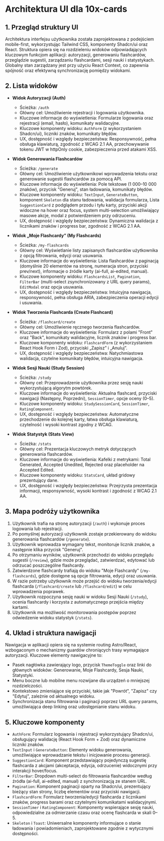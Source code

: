 # Architektura UI dla 10x-cards

## 1. Przegląd struktury UI

Architektura interfejsu użytkownika została zaprojektowana z podejściem mobile-first, wykorzystując Tailwind CSS, komponenty Shadcn/ui oraz React. Struktura opiera się na rozdzieleniu widoków odpowiadających kluczowym funkcjom aplikacji: autoryzacji, generowaniu flashcardów, przeglądzie sugestii, zarządzaniu flashcardami, sesji nauki i statystykach. Globalny stan zarządzany jest przy użyciu React Context, co zapewnia spójność oraz efektywną synchronizację pomiędzy widokami.

## 2. Lista widoków

- **Widok Autoryzacji (Auth)**
  - Ścieżka: `/auth`
  - Główny cel: Umożliwienie rejestracji i logowania użytkownika.
  - Kluczowe informacje do wyświetlenia: Formularze logowania oraz rejestracji (email, hasło), komunikaty walidacyjne.
  - Kluczowe komponenty widoku: `AuthForm` (z wykorzystaniem Shadcn/ui), liczniki znaków, komunikaty błędów.
  - UX, dostępność i względy bezpieczeństwa: Responsywność, pełna obsługa klawiaturą, zgodność z WCAG 2.1 AA, przechowywanie tokenu JWT w httpOnly cookie, zabezpieczenia przed atakami XSS.

- **Widok Generowania Flashcardów**
  - Ścieżka: `/generate`
  - Główny cel: Umożliwienie użytkownikowi wprowadzenia tekstu oraz generowanie sugestii flashcardów za pomocą API.
  - Kluczowe informacje do wyświetlenia: Pole tekstowe (1 000–10 000 znaków), przycisk "Generuj", stan ładowania, komunikaty błędów.
  - Kluczowe komponenty widoku: `TextInput`, `GenerateButton`, komponent `Skeleton` dla stanu ładowania, walidacja formularza, Lista `SuggestionCard` z podglądem przodu i tyłu karty, przyciski akcji widoczne na hover oraz focus, system multi-selection umożliwiający masowe akcje, modal z potwierdzeniem przy odrzuceniu.
  - UX, dostępność i względy bezpieczeństwa: Dynamiczna walidacja z licznikami znaków i progress bar, zgodność z WCAG 2.1 AA.

- **Widok „Moje Flashcardy” (My Flashcards)**
  - Ścieżka: `/my-flashcards`
  - Główny cel: Wyświetlanie listy zapisanych flashcardów użytkownika z opcją filtrowania, edycji oraz usuwania.
  - Kluczowe informacje do wyświetlenia: Lista flashcardów z paginacją (domyślnie 20 elementów na stronę, numeracja stron, przyciski prev/next), informacje o źródle karty (ai-full, ai-edited, manual).
  - Kluczowe komponenty widoku: `FlashcardsList`, `Pagination`, `FilterBar` (multi-select zsynchronizowany z URL query params), `EditModal` oraz opcja usuwania.
  - UX, dostępność i względy bezpieczeństwa: Intuicyjna nawigacja, responsywność, pełna obsługa ARIA, zabezpieczenia operacji edycji i usuwania.

- **Widok Tworzenia Flashcarda (Create Flashcard)**
  - Ścieżka: `/flashcard/create`
  - Główny cel: Umożliwienie ręcznego tworzenia flashcardów.
  - Kluczowe informacje do wyświetlenia: Formularz z polami "Front" oraz "Back", komunikaty walidacyjne, licznik znaków i progress bar.
  - Kluczowe komponenty widoku: `FlashcardForm` (z wykorzystaniem React Hook Form i Zod), przyciski „Zapisz” i „Anuluj”.
  - UX, dostępność i względy bezpieczeństwa: Natychmiastowa walidacja, czytelne komunikaty błędów, intuicyjna nawigacja.

- **Widok Sesji Nauki (Study Session)**
  - Ścieżka: `/study`
  - Główny cel: Przeprowadzenie użytkownika przez sesję nauki wykorzystującą algorytm powtórek.
  - Kluczowe informacje do wyświetlenia: Aktualna flashcard, przyciski nawigacji (Następny, Poprzedni), `SessionTimer`, opcje oceny (0–5).
  - Kluczowe komponenty widoku: `StudySessionCard`, `SessionTimer`, `RatingComponent`.
  - UX, dostępność i względy bezpieczeństwa: Automatyczne przechodzenie do kolejnej karty, łatwa obsługa klawiaturą, czytelność i wysoki kontrast zgodny z WCAG.

- **Widok Statystyk (Stats View)**
  - Ścieżka: `/stats`
  - Główny cel: Prezentacja kluczowych metryk dotyczących generowania flashcardów.
  - Kluczowe informacje do wyświetlenia: Kafelki z metrykami: Total Generated, Accepted Unedited, Rejected oraz placeholder na Accepted Edited.
  - Kluczowe komponenty widoku: `StatsCard`, układ gridowy prezentujący dane.
  - UX, dostępność i względy bezpieczeństwa: Przejrzysta prezentacja informacji, responsywność, wysoki kontrast i zgodność z WCAG 2.1 AA.

## 3. Mapa podróży użytkownika

1. Użytkownik trafia na stronę autoryzacji (`/auth`) i wykonuje proces logowania lub rejestracji.
2. Po pomyślnej autoryzacji użytkownik zostaje przekierowany do widoku generowania flashcardów (`/generate`).
3. Użytkownik wprowadza wymagany tekst, monitoruje licznik znaków, a następnie klika przycisk "Generuj".
4. Po otrzymaniu wyników, użytkownik przechodzi do widoku przeglądu sugestii (`/review`), gdzie może przeglądać, zatwierdzać, edytować lub odrzucać poszczególne flashcardy.
5. Zatwierdzone flashcardy trafiają do widoku "Moje Flashcardy" (`/my-flashcards`), gdzie dostępne są opcje filtrowania, edycji oraz usuwania.
6. W razie potrzeby użytkownik może przejść do widoku tworzenia/edycji flashcarda (`/flashcard/create` lub `/flashcard/edit`) w celu wprowadzenia poprawek.
7. Użytkownik rozpoczyna sesję nauki w widoku Sesji Nauki (`/study`), ocenia flashcardy i korzysta z automatycznego przejścia między kartami.
8. Użytkownik ma możliwość monitorowania postępów poprzez odwiedzenie widoku statystyk (`/stats`).

## 4. Układ i struktura nawigacji

Nawigacja w aplikacji opiera się na systemie routing Astro/React, wzbogaconym o mechanizmy guardów chroniących trasy wymagające autoryzacji. Kluczowe elementy nawigacyjne to:

- Pasek nagłówka zawierający logo, przycisk `ThemeToggle` oraz linki do głównych widoków: Generowanie, Moje Flashcardy, Sesja Nauki, Statystyki.
- Menu boczne lub mobilne menu rozwijane dla urządzeń o mniejszej rozdzielczości.
- Kontekstowo zmieniające się przyciski, takie jak "Powrót", "Zapisz" czy "Edytuj", zależnie od aktualnego widoku.
- Synchronizacja stanu filtrowania i paginacji poprzez URL query params, umożliwiająca deep linking oraz udostępnianie stanu widoku.

## 5. Kluczowe komponenty

- `AuthForm`: Formularz logowania i rejestracji wykorzystujący Shadcn/ui, obsługujący walidację (React Hook Form + Zod) oraz dynamiczne liczniki znaków.
- `TextInput` i `GenerateButton`: Elementy widoku generowania, umożliwiające wprowadzanie tekstu i inicjowanie procesu generacji.
- `SuggestionCard`: Komponent przedstawiający pojedynczą sugestię flashcarda z akcjami (akceptacja, edycja, odrzucenie) widocznymi przy interakcji hover/focus.
- `FilterBar`: Dropdown multi-select do filtrowania flashcardów według źródła (ai-full, ai-edited, manual) z synchronizacją ze stanem URL.
- `Pagination`: Komponent paginacji oparty na Shadcn/ui, prezentujący bieżący stan strony, liczbę elementów oraz przyciski nawigacji.
- `FlashcardForm`: Formularz tworzenia/edycji flashcarda z licznikami znaków, progress barami oraz czytelnymi komunikatami walidacyjnymi.
- `SessionTimer` i `RatingComponent`: Komponenty wspierające sesję nauki, odpowiedzialne za odmierzanie czasu oraz ocenę flashcarda w skali 0–5.
- `Skeleton` i `Toast`: Uniwersalne komponenty informujące o stanie ładowania i powiadomieniach, zaprojektowane zgodnie z wytycznymi dostępności.
